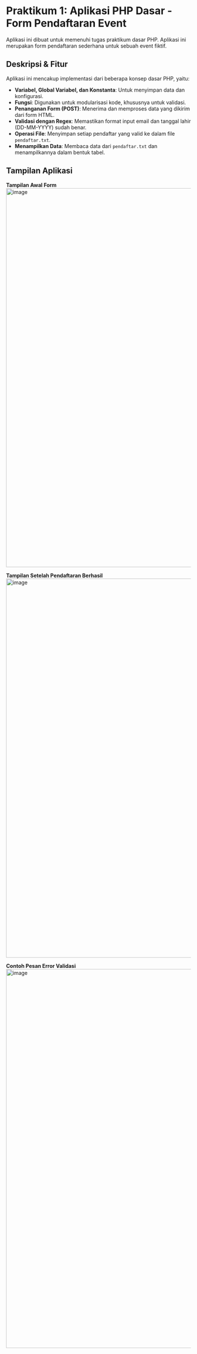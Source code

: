 # Praktikum 1: Aplikasi PHP Dasar - Form Pendaftaran Event

Aplikasi ini dibuat untuk memenuhi tugas praktikum dasar PHP. Aplikasi ini merupakan form pendaftaran sederhana untuk sebuah event fiktif.

## Deskripsi & Fitur
Aplikasi ini mencakup implementasi dari beberapa konsep dasar PHP, yaitu:
- **Variabel, Global Variabel, dan Konstanta**: Untuk menyimpan data dan konfigurasi.
- **Fungsi**: Digunakan untuk modularisasi kode, khususnya untuk validasi.
- **Penanganan Form (POST)**: Menerima dan memproses data yang dikirim dari form HTML.
- **Validasi dengan Regex**: Memastikan format input email dan tanggal lahir (DD-MM-YYYY) sudah benar.
- **Operasi File**: Menyimpan setiap pendaftar yang valid ke dalam file `pendaftar.txt`.
- **Menampilkan Data**: Membaca data dari `pendaftar.txt` dan menampilkannya dalam bentuk tabel.

## Tampilan Aplikasi

**Tampilan Awal Form**
<img width="1920" height="1032" alt="image" src="https://github.com/user-attachments/assets/ef35edcf-39a3-48c7-bbc6-3a15bfb24fed" />

**Tampilan Setelah Pendaftaran Berhasil**
<img width="1920" height="1032" alt="image" src="https://github.com/user-attachments/assets/745b5014-29c3-457b-80cc-38c5316db32b" />

**Contoh Pesan Error Validasi**
<img width="1920" height="1032" alt="image" src="https://github.com/user-attachments/assets/8e38ede9-9565-49bc-a1f1-7772275713a1" />
